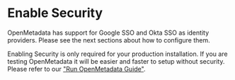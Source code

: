 # Enable Security

OpenMetadata has support for Google SSO and Okta SSO as identity providers. Please see the next sections about how to configure them.

Enabling Security is only required for your production installation. If you are testing OpenMetadata it will be easier and faster to setup without security.   
Please refer to our ["Run OpenMetadata Guide"](https://docs.open-metadata.org/install/run-openmetadata).

